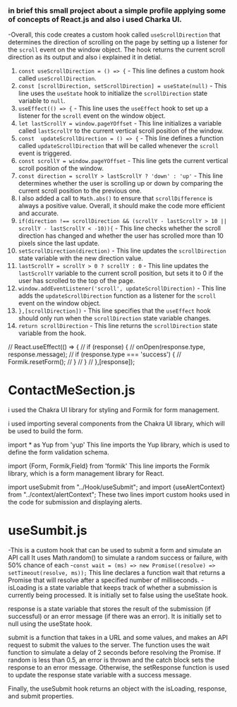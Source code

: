 ### in brief this small project about a simple profile applying some of concepts of React.js and also i used Charka UI.

-Overall, this code creates a custom hook called `useScrollDirection` that determines the direction of scrolling on the page by setting up a listener for the `scroll` event on the window object. The hook returns the current scroll direction as its output and also i explained it in detial.

1. `const useScrollDirection = () => {` - This line defines a custom hook called `useScrollDirection`.
2. `const [scrollDirection, setScrollDirection] = useState(null)` - This line uses the `useState` hook to initialize the `scrollDirection` state variable to `null`.
3. `useEffect(() => {` - This line uses the `useEffect` hook to set up a listener for the `scroll` event on the window object.
4. `let lastScrollY = window.pageYOffset` - This line initializes a variable called `lastScrollY` to the current vertical scroll position of the window.
5. `const  updateScrollDirection = () => {` - This line defines a function called `updateScrollDirection` that will be called whenever the `scroll` event is triggered.
6. `const scrollY = window.pageYOffset` - This line gets the current vertical scroll position of the window.
7. `const direction = scrollY > lastScrollY ? 'down' : 'up'` - This line determines whether the user is scrolling up or down by comparing the current scroll position to the previous one.
8. I also added a call to `Math.abs()` to ensure that `scrollDifference` is always a positive value.
   Overall, it should make the code more efficient and accurate.
9. `if(direction !== scrollDirection && (scrollY - lastScrollY > 10 || scrollY - lastScrollY < -10)){` - This line checks whether the scroll direction has changed and whether the user has scrolled more than 10 pixels since the last update.
10. `setScrollDirection(direction)` - This line updates the `scrollDirection` state variable with the new direction value.
11. `lastScrollY = scrollY > 0 ? scrollY : 0` - This line updates the `lastScrollY` variable to the current scroll position, but sets it to 0 if the user has scrolled to the top of the page.
12. `window.addEventListener('scroll', updateScrollDirection)` - This line adds the `updateScrollDirection` function as a listener for the `scroll` event on the window object.
13. `},[scrollDirection])` - This line specifies that the `useEffect` hook should only run when the `scrollDirection` state variable changes.
14. `return scrollDirection` - This line returns the `scrollDirection` state variable from the hook.

// React.useEffect(() => {
// if (response) {
// onOpen(response.type, response.message);
// if (response.type === 'success') {
// Formik.resetForm();
// }
// }
// },[response]);

# ContactMeSection.js

i used the Chakra UI library for styling and Formik for form management.

i used importing several components from the Chakra UI library, which will be used to build the form.

import \* as Yup from 'yup'
This line imports the Yup library, which is used to define the form validation schema.

import {Form, Formik,Field} from 'formik'
This line imports the Formik library, which is a form management library for React.

import useSubmit from "../Hook/useSubmit"; and import {useAlertContext} from "../context/alertContext";
These two lines import custom hooks used in the code for submission and displaying alerts.

# useSumbit.js

-This is a custom hook that can be used to submit a form and simulate an API call
It uses Math.random() to simulate a random success or failure, with 50% chance of each -`const wait = (ms) => new Promise((resolve) => setTimeout(resolve, ms));`
This line declares a function wait that returns a Promise that will resolve after a specified number of milliseconds.
-isLoading is a state variable that keeps track of whether a submission is currently being processed. It is initially set to false using the useState hook.

response is a state variable that stores the result of the submission (if successful) or an error message (if there was an error). It is initially set to null using the useState hook.

submit is a function that takes in a URL and some values, and makes an API request to submit the values to the server. The function uses the wait function to simulate a delay of 2 seconds before resolving the Promise. If random is less than 0.5, an error is thrown and the catch block sets the response to an error message. Otherwise, the setResponse function is used to update the response state variable with a success message.

Finally, the useSubmit hook returns an object with the isLoading, response, and submit properties.
